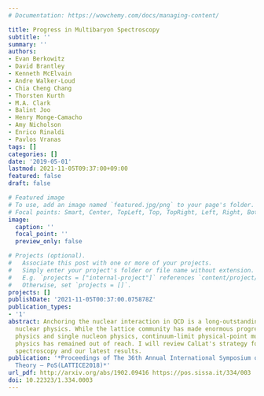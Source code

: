 ```yaml
---
# Documentation: https://wowchemy.com/docs/managing-content/

title: Progress in Multibaryon Spectroscopy
subtitle: ''
summary: ''
authors:
- Evan Berkowitz
- David Brantley
- Kenneth McElvain
- Andre Walker-Loud
- Chia Cheng Chang
- Thorsten Kurth
- M.A. Clark
- Balint Joo
- Henry Monge-Camacho
- Amy Nicholson
- Enrico Rinaldi
- Pavlos Vranas
tags: []
categories: []
date: '2019-05-01'
lastmod: 2021-11-05T09:37:00+09:00
featured: false
draft: false

# Featured image
# To use, add an image named `featured.jpg/png` to your page's folder.
# Focal points: Smart, Center, TopLeft, Top, TopRight, Left, Right, BottomLeft, Bottom, BottomRight.
image:
  caption: ''
  focal_point: ''
  preview_only: false

# Projects (optional).
#   Associate this post with one or more of your projects.
#   Simply enter your project's folder or file name without extension.
#   E.g. `projects = ["internal-project"]` references `content/project/deep-learning/index.md`.
#   Otherwise, set `projects = []`.
projects: []
publishDate: '2021-11-05T00:37:00.075878Z'
publication_types:
- '1'
abstract: Anchoring the nuclear interaction in QCD is a long-outstanding problem in
  nuclear physics. While the lattice community has made enormous progress in mesonic
  physics and single nucleon physics, continuum-limit physical-point multi-nucleon
  physics has remained out of reach. I will review CalLat's strategy for multi-nucleon
  spectroscopy and our latest results.
publication: '*Proceedings of The 36th Annual International Symposium on Lattice Field
  Theory — PoS(LATTICE2018)*'
url_pdf: http://arxiv.org/abs/1902.09416 https://pos.sissa.it/334/003
doi: 10.22323/1.334.0003
---
```

